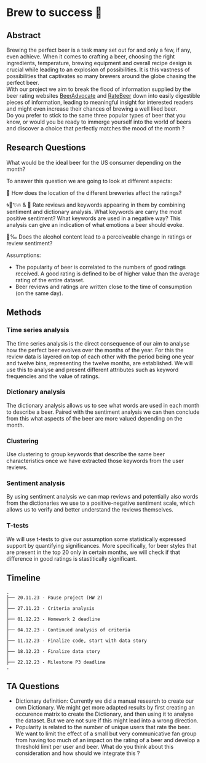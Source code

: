 # Brew to success 🍻

## Abstract
Brewing the perfect beer is a task many set out for and only a few, if any, even achieve. When it comes to crafting a beer, choosing the right ingredients, temperature, brewing equipment and overall recipe design is crucial while leading to an explosion of possibilities. It is this vastness of possibilities that captivates so many brewers around the globe chasing the perfect beer.<br>
With our project we aim to break the flood of information supplied by the beer rating websites [BeerAdvocate](https://www.beeradvocate.com/) and [RateBeer](https://www.ratebeer.com/) down into easily digestible pieces of information, leading to meaningful insight for interested readers and might even increase their chances of brewing a well liked beer.<br>
Do you prefer to stick to the same three popular types of beer that you know, or would you be ready to immerge yourself into the world of beers and discover a choice that perfectly matches the mood of the month ?


## Research Questions
What would be the ideal beer for the US consumer depending on the month?

To answer this question we are going to look at different aspects:

📌 How does the location of the different breweries affect the ratings?

🌀🌿💘🔥 & 📖 Rate reviews and keywords appearing in them by combining sentiment and dictionary analysis. What keywords are carry the most positive sentiment? What keywords are used in a negative way? This analysis can give an indication of what emotions a beer should evoke.

🍷‰ Does the alcohol content lead to a perceiveable change in ratings or review sentiment?


Assumptions:
- The popularity of beer is correlated to the numbers of good ratings received. A good rating is defined to be of higher value than the average rating of the entire dataset.
- Beer reviews and ratings are written close to the time of consumption (on the same day).


## Methods

### Time series analysis
The time series analysis is the direct consequence of our aim to analyse how the perfect beer evolves over the months of the year. For this the review data is layered on top of each other with the period being one year and twelve bins, representing the twelve months, are established.
We will use this to analyse and present different attributes such as keyword frequencies and the value of ratings.

### Dictionary analysis
The dictionary analysis allows us to see what words are used in each month to describe a beer. Paired with the sentiment analysis we can then conclude from this what aspects of the beer are more valued depending on the month.

### Clustering
Use clustering to group keywords that describe the same beer characteristics once we have extracted those keywords from the user reviews.

### Sentiment analysis
By using sentiment analysis we can map reviews and potentially also words from the dictionaries we use to a positive-negative sentiment scale, which allows us to verify and better understand the reviews themselves.

### T-tests
We will use t-tests to give our assumption some statistically expressed support by quantifying significances. More specifically, for beer styles that are present in the top 20 only in certain months, we will check if that difference in good ratings is stastitically significant.


## Timeline
```
.
├── 20.11.23 - Pause project (HW 2)
│
├── 27.11.23 - Criteria analysis
│
├── 01.12.23 - Homework 2 deadline
│
├── 04.12.23 - Continued analysis of criteria
│
├── 11.12.23 - Finalize code, start with data story
│
├── 18.12.23 - Finalize data story
│
├── 22.12.23 - Milestone P3 deadline
.

```

## TA Questions
- Dictionary definition: Currently we did a manual research to create our own Dictionary. We might get more adapted results by first creating an occurence matrix to create the Dictionary, and then using it to analyse the dataset. But we are not sure if this might lead into a wrong direction.
- Popularity is related to the number of unique users that rate the beer. We want to limit the effect of a small but very communicative fan group from having too much of an impact on the rating of a beer and develop a threshold limit per user and beer. What do you think about this consideration and how should we integrate this ?

<!--
## Project Proposal (Milestone 2)

Whatever set of combinations of these two aspects is chosen can then yield recommendations on how to produce and launch a successful beer. Successfulness is measured by ratings and only the top X beers for a certain Group and Time are chosen.
Examples:
- For the group of type `Lambic` in `January` we only look at the beers `a`, `b` and `c` as they are considered the most successful with their average rating of 4.6, 4.58 and 4.52 accross all recorded januaries.
- For the group of type `Imperial IPA` in `2011` we only look at the beers `x`, `y` and `z` as they are considered the most successful with their average rating of 4.6, 4.58 and 4.52 across 2011.

We decided not to proceed with the `matched_beer` dataset initially supplied as merging the datasets of `BeerAdvocate` and `RateBeer` provides a more complete dataset.
-->
